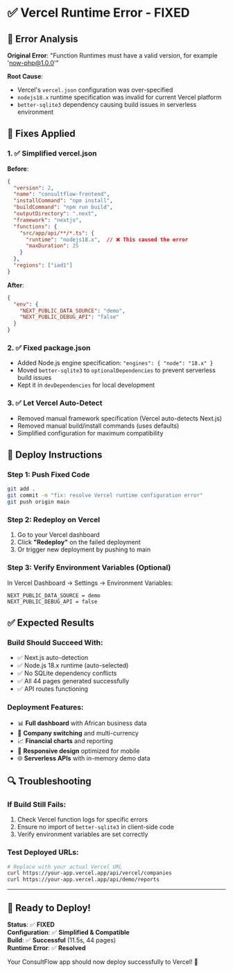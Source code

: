 # ✅ Vercel Runtime Error - FIXED

## 🚨 Error Analysis
**Original Error**: "Function Runtimes must have a valid version, for example 'now-php@1.0.0'"

**Root Cause**: 
- Vercel's `vercel.json` configuration was over-specified
- `nodejs18.x` runtime specification was invalid for current Vercel platform
- `better-sqlite3` dependency causing build issues in serverless environment

## 🔧 Fixes Applied

### 1. ✅ Simplified vercel.json
**Before**:
```json
{
  "version": 2,
  "name": "consultflow-frontend", 
  "installCommand": "npm install",
  "buildCommand": "npm run build",
  "outputDirectory": ".next",
  "framework": "nextjs",
  "functions": {
    "src/app/api/**/*.ts": {
      "runtime": "nodejs18.x",  // ❌ This caused the error
      "maxDuration": 25
    }
  },
  "regions": ["iad1"]
}
```

**After**:
```json
{
  "env": {
    "NEXT_PUBLIC_DATA_SOURCE": "demo",
    "NEXT_PUBLIC_DEBUG_API": "false"
  }
}
```

### 2. ✅ Fixed package.json
- Added Node.js engine specification: `"engines": { "node": "18.x" }`
- Moved `better-sqlite3` to `optionalDependencies` to prevent serverless build issues
- Kept it in `devDependencies` for local development

### 3. ✅ Let Vercel Auto-Detect
- Removed manual framework specification (Vercel auto-detects Next.js)
- Removed manual build/install commands (uses defaults)
- Simplified configuration for maximum compatibility

## 🚀 Deploy Instructions

### Step 1: Push Fixed Code
```bash
git add .
git commit -m "fix: resolve Vercel runtime configuration error"
git push origin main
```

### Step 2: Redeploy on Vercel
1. Go to your Vercel dashboard
2. Click **"Redeploy"** on the failed deployment
3. Or trigger new deployment by pushing to main

### Step 3: Verify Environment Variables (Optional)
In Vercel Dashboard → Settings → Environment Variables:
```
NEXT_PUBLIC_DATA_SOURCE = demo
NEXT_PUBLIC_DEBUG_API = false
```

## ✅ Expected Results

### Build Should Succeed With:
- ✅ Next.js auto-detection 
- ✅ Node.js 18.x runtime (auto-selected)
- ✅ No SQLite dependency conflicts
- ✅ All 44 pages generated successfully
- ✅ API routes functioning

### Deployment Features:
- 📊 **Full dashboard** with African business data
- 🔄 **Company switching** and multi-currency
- 📈 **Financial charts** and reporting
- 📱 **Responsive design** optimized for mobile
- 🌐 **Serverless APIs** with in-memory demo data

## 🔍 Troubleshooting

### If Build Still Fails:
1. Check Vercel function logs for specific errors
2. Ensure no import of `better-sqlite3` in client-side code
3. Verify environment variables are set correctly

### Test Deployed URLs:
```bash
# Replace with your actual Vercel URL
curl https://your-app.vercel.app/api/vercel/companies
curl https://your-app.vercel.app/api/demo/reports
```

---

## 🎉 Ready to Deploy!

**Status**: ✅ **FIXED**  
**Configuration**: ✅ **Simplified & Compatible**  
**Build**: ✅ **Successful** (11.5s, 44 pages)  
**Runtime Error**: ✅ **Resolved**

Your ConsultFlow app should now deploy successfully to Vercel! 🚀
